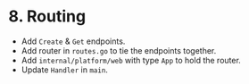 # 8. Routing

- Add `Create` & `Get` endpoints.
- Add router in `routes.go` to tie the endpoints together.
- Add `internal/platform/web` with type `App` to hold the router.
- Update `Handler` in `main`.
